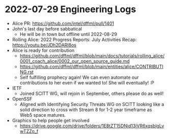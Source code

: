 # 2022-07-29 Engineering Logs

- Alice PR: https://github.com/intel/dffml/pull/1401
- John's last day before sabbatical
  - He will be in town but offline until 2022-08-29
- Rolling Alice: 2022 Progress Reports: July Activities Recap: https://youtu.be/JDh2DARl8os
- Alice is ready for contribution
  - https://github.com/dffml/dffml/blob/main/docs/tutorials/rolling_alice/0001_coach_alice/0002_our_open_source_guide.md
  - https://github.com/dffml/dffml/blob/main/entities/alice/CONTRIBUTING.rst
  - Self fulfilling prophecy again! We can even automate our contributions to her even if we wanted to! She will eventually! :P
- IETF
  - Joined SCITT WG, will rejoin in September, others please do as well!
- OpenSSF
  - Aligned with Identifying Security Threats WG on SCITT looking like a solid direction to cross with Stream 8 for 1-2 year timeframe as Web5 space matures.
- Graphics to help people get involved
  - https://drive.google.com/drive/folders/1E8tZT15DNjd13jVR6xqsblgLvwTZZo_f